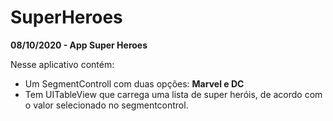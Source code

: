 # SuperHeroes
<b>08/10/2020 - App Super Heroes</b>

Nesse aplicativo contém:
  <ul>
  <li>Um SegmentControll com duas opções: <b>Marvel e DC</b></li>
  <li>Tem UITableView que carrega uma lista de super heróis, de acordo com o valor selecionado no segmentcontrol.</li>
  </ul>


